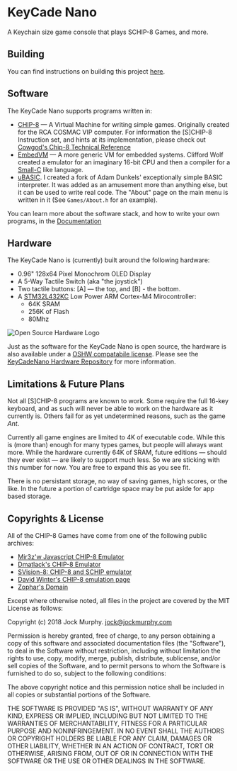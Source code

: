 KeyCade Nano
============

A Keychain size game console that plays SCHIP-8 Games, and more.

Building
--------
You can find instructions on building this project [here](Documentation/Building.md).

Software
--------
The KeyCade Nano supports programs written in:

* [CHIP-8](https://en.wikipedia.org/wiki/CHIP-8) — A Virtual Machine for 
  writing simple games. Originally created for the RCA COSMAC VIP computer. 
  For information the [S]CHIP-8 Instruction set, and hints at its 
  implementation, please check out 
  [Cowgod's Chip-8 Technical Reference](http://devernay.free.fr/hacks/chip8/C8TECH10.HTM)
* [EmbedVM](http://www.clifford.at/embedvm/) — A more generic VM for embedded 
  systems. Clifford Wolf created a emulator for an imaginary 16-bit CPU
  and then a compiler for a [Small-C](https://en.wikipedia.org/wiki/Small-C) 
  like language.
* [uBASIC](https://github.com/jockm/ubasic).  I created a fork of Adam 
  Dunkels' exceptionally simple BASIC interpreter.  It was added as an
  amusement more than anything else, but it can be used to write real code.
  The "About" page on the main menu is written in it (See `Games/About.h` 
  for an example).
  
You can learn more about the software stack, and how to write your own programs, in the [Documentation](Documentation/Readme.md) 


Hardware
--------
The KeyCade Nano is (currently) built around the following hardware:

* 0.96" 128x64 Pixel Monochrom OLED Display
* A 5-Way Tactile Switch (aka "the joystick")
* Two tactile buttons: [A] — the top, and [B] - the bottom.
* A [STM32L432KC](http://www.st.com/en/microcontrollers/stm32l432kc.html) 
Low Power ARM Cortex-M4 Mirocontroller:
    * 64K SRAM
    * 256K of Flash
    * 80Mhz 
	

![Open Source Hardware Logo](https://i2.wp.com/www.oshwa.org/wp-content/uploads/2014/03/oshw-logo-100-px.png?resize=95%2C100)

Just as the software for the KeyCade Nano is open source, the hardware is 
also available under a [OSHW compatabile license](https://www.oshwa.org).  Please see the 
[KeyCadeNano Hardware Repository](https://github.com/jockm/KeyCadeNanoHardware)
for more information.

Limitations & Future Plans
--------------------------
Not all [S]CHIP-8 programs are known to work.  Some require the full 16-key 
keyboard, and as such will never be able to work on the hardware as it 
currently is.  Others fail for as yet undetermined reasons, such as the game
_Ant_.  

Currently all game engines are limited to 4K of executable code.  While this
is (more than) enough for many types games, but people will always want more.
While the hardware currently 64K of SRAM, future editions — should they ever
exist — are likely to support much less. So we are sticking with this number 
for now.  You are free to expand this as you see fit.

There is no persistant storage, no way of saving games, high scores, or the 
like.  In the future a portion of cartridge space may be put aside for app
based storage.


Copyrights & License
--------------------
All of the CHIP-8 Games have come from one of the following public archives:

* [Mir3z'w Javascript CHIP-8 Emulator](https://github.com/mir3z/chip8-emu)
* [Dmatlack's CHIP-8 Emulator](https://github.com/dmatlack/chip8)
* [SVision-8: CHIP-8 and SCHIP emulator](http://devernay.free.fr/hacks/chip8/)
* [David Winter's CHIP-8 emulation page](http://pong-story.com/chip8/)
* [Zophar's Domain](https://www.zophar.net/pdroms/chip8)

Except where otherwise noted, all files in the project are covered by
the MIT License as follows:

Copyright (c) 2018 Jock Murphy. jock@jockmurphy.com

Permission is hereby granted, free of charge, to any person obtaining a copy
of this software and associated documentation files (the "Software"), to deal
in the Software without restriction, including without limitation the rights
to use, copy, modify, merge, publish, distribute, sublicense, and/or sell
copies of the Software, and to permit persons to whom the Software is
furnished to do so, subject to the following conditions:

The above copyright notice and this permission notice shall be included in
all copies or substantial portions of the Software.

THE SOFTWARE IS PROVIDED "AS IS", WITHOUT WARRANTY OF ANY KIND, EXPRESS OR
IMPLIED, INCLUDING BUT NOT LIMITED TO THE WARRANTIES OF MERCHANTABILITY,
FITNESS FOR A PARTICULAR PURPOSE AND NONINFRINGEMENT. IN NO EVENT SHALL THE
AUTHORS OR COPYRIGHT HOLDERS BE LIABLE FOR ANY CLAIM, DAMAGES OR OTHER
LIABILITY, WHETHER IN AN ACTION OF CONTRACT, TORT OR OTHERWISE, ARISING FROM,
OUT OF OR IN CONNECTION WITH THE SOFTWARE OR THE USE OR OTHER DEALINGS IN
THE SOFTWARE.
 